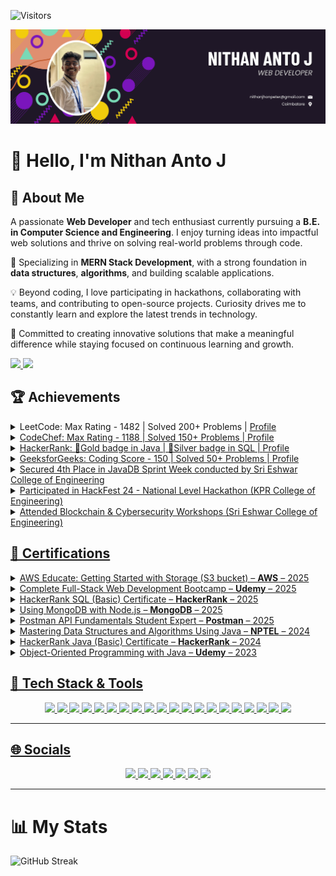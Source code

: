 ![Visitors](https://api.visitorbadge.io/api/visitors?path=https%3A%2F%2Fgithub.com%2FNithanantoj%2FNithanantoj%2Fgithub-visitors-badge&label=PROFILE%20VIEWS&labelColor=%23697689&countColor=%2302066f&style=default&labelStyle=none)

![AWS Console](images/Nithan-cover.png)

# 👋 Hello, I'm Nithan Anto J  

## 🌟 About Me  

A passionate **Web Developer** and tech enthusiast currently pursuing a **B.E. in Computer Science and Engineering**. I enjoy turning ideas into impactful web solutions and thrive on solving real-world problems through code.  

🔧 Specializing in **MERN Stack Development**, with a strong foundation in **data structures**, **algorithms**, and building scalable applications.  

💡 Beyond coding, I love participating in hackathons, collaborating with teams, and contributing to open-source projects. Curiosity drives me to constantly learn and explore the latest trends in technology.  

🚀 Committed to creating innovative solutions that make a meaningful difference while staying focused on continuous learning and growth. 

<p align="left">
  <a href="mailto:nithanjhonpeter@gmail.com">
    <img src="https://img.shields.io/badge/Email-D14836?style=for-the-badge&logo=gmail&logoColor=white"/>
  </a>
  <a href="https://www.linkedin.com/in/nithanjhonpeter/" target="_blank">
    <img src="https://img.shields.io/badge/LinkedIn-%230077B5?style=for-the-badge&logo=linkedin&logoColor=white" />
  </a>
</p>


## 🏆 Achievements

<details>
  <summary>LeetCode: Max Rating - 1482 | Solved 200+ Problems | <a href="https://leetcode.com/u/nithanantoj55/" target="_blank">Profile</summary>
</details>

<details>
  <summary>CodeChef: Max Rating - 1188 | Solved 150+ Problems | <a href="https://www.codechef.com/users/nithanantoj55" target="_blank">Profile</summary>
</details>

<details>
  <summary>HackerRank: 🥇Gold badge in Java | 🥈Silver badge in SQL | <a href="https://www.hackerrank.com/profile/nithananto_j2021" target="_blank">Profile</summary>
</details>

<details>
  <summary>GeeksforGeeks: Coding Score - 150 | Solved 50+ Problems | <a href="https://www.geeksforgeeks.org/user/nithanjhyjne/" target="_blank">Profile</summary>
</details>

<details>
  <summary>Secured 4th Place in JavaDB Sprint Week conducted by Sri Eshwar College of Engineering</summary>
</details>

<details>
  <summary>Participated in HackFest 24 - National Level Hackathon (KPR College of Engineering)</summary>
</details>

<details>
  <summary>Attended Blockchain & Cybersecurity Workshops (Sri Eshwar College of Engineering)</summary>
</details>

## 📜 Certifications

<details>
  <summary>AWS Educate: Getting Started with Storage (S3 bucket) – <b>AWS</b> – 2025</summary>
</details>

<details>
  <summary>Complete Full-Stack Web Development Bootcamp – <b>Udemy</b> – 2025</summary>
</details>

<details>
  <summary>HackerRank SQL (Basic) Certificate – <b>HackerRank</b> – 2025</summary>
</details>

<details>
  <summary>Using MongoDB with Node.js – <b>MongoDB</b> – 2025</summary>
</details>

<details>
  <summary>Postman API Fundamentals Student Expert – <b>Postman</b> – 2025</summary>
</details>

<details>
  <summary>Mastering Data Structures and Algorithms Using Java – <b>NPTEL</b> – 2024</summary>
</details>

<details>
  <summary>HackerRank Java (Basic) Certificate – <b>HackerRank</b> – 2024</summary>
</details>

<details>
  <summary>Object-Oriented Programming with Java – <b>Udemy</b> – 2023</summary>
</details>

## 🚀 Tech Stack & Tools


<p align="center">
  <img src="https://img.shields.io/badge/Java-%23ED8B00?style=for-the-badge&logo=openjdk&logoColor=white"/>
  <img src="https://img.shields.io/badge/JavaScript-%23F7DF1E?style=for-the-badge&logo=javascript&logoColor=black"/>
  <img src="https://img.shields.io/badge/C-%2300599C?style=for-the-badge&logo=c&logoColor=white"/>
  <img src="https://img.shields.io/badge/Spring%20Boot-%236DB33F?style=for-the-badge&logo=spring-boot&logoColor=white"/>
  <img src="https://img.shields.io/badge/Node.js-%23339933?style=for-the-badge&logo=node.js&logoColor=white"/>
  <img src="https://img.shields.io/badge/Express.js-%23000000?style=for-the-badge&logo=express&logoColor=white"/>
  <img src="https://img.shields.io/badge/HTML5-%23E34F26?style=for-the-badge&logo=html5&logoColor=white"/>
  <img src="https://img.shields.io/badge/CSS3-%231572B6?style=for-the-badge&logo=css3&logoColor=white"/>
  <img src="https://img.shields.io/badge/React-%2361DAFB?style=for-the-badge&logo=react&logoColor=black"/>
  <img src="https://img.shields.io/badge/MongoDB-%2347A248?style=for-the-badge&logo=mongodb&logoColor=white"/>
  <img src="https://img.shields.io/badge/Firebase-%23FFCA28?style=for-the-badge&logo=firebase&logoColor=black"/>
  <img src="https://img.shields.io/badge/SQL-%2300C7B7?style=for-the-badge&logo=sqlite&logoColor=white"/>
  <img src="https://img.shields.io/badge/AWS-%23FF9900?style=for-the-badge&logo=amazon-aws&logoColor=white"/>
  <img src="https://img.shields.io/badge/Postman-%23FF6C37?style=for-the-badge&logo=postman&logoColor=white"/>
  <img src="https://img.shields.io/badge/Git-%23F05032?style=for-the-badge&logo=git&logoColor=white"/>
  <img src="https://img.shields.io/badge/GitHub-%23181717?style=for-the-badge&logo=github&logoColor=white"/>
  <img src="https://img.shields.io/badge/VSCode-%23007ACC?style=for-the-badge&logo=visual-studio-code&logoColor=white"/>
  <img src="https://img.shields.io/badge/IntelliJ%20IDEA-%23000000?style=for-the-badge&logo=intellij-idea&logoColor=white"/>
  <img src="https://img.shields.io/badge/Canva-%2300C4CC?style=for-the-badge&logo=canva&logoColor=white"/>
  <img src="https://img.shields.io/badge/Figma-%23F24E1E?style=for-the-badge&logo=figma&logoColor=white"/>
</p>

---

## 🌐 Socials

<p align="center">
  <a href="https://www.linkedin.com/in/nithanjhonpeter/" target="_blank">
    <img src="https://img.shields.io/badge/LinkedIn-%230077B5?style=for-the-badge&logo=linkedin&logoColor=white" />
  </a>
  <a href="https://leetcode.com/u/nithanantoj55/" target="_blank">
    <img src="https://img.shields.io/badge/LeetCode-%23FFA116?style=for-the-badge&logo=leetcode&logoColor=black" />
  </a>
  <a href="https://www.geeksforgeeks.org/user/nithanjhyjne/" target="_blank">
    <img src="https://img.shields.io/badge/GeeksforGeeks-%2300FF00?style=for-the-badge&logo=geeksforgeeks&logoColor=white" />
  </a>
  <a href="https://www.codechef.com/users/nithanantoj55" target="_blank">
    <img src="https://img.shields.io/badge/CodeChef-%23DE3423?style=for-the-badge&logo=codechef&logoColor=white" />
  </a>
  <a href="https://github.com/Nithanantoj" target="_blank">
    <img src="https://img.shields.io/badge/GitHub-%23181717?style=for-the-badge&logo=github&logoColor=white" />
  </a>
  <a href="https://www.hackerrank.com/profile/nithananto_j2021" target="_blank">
    <img src="https://img.shields.io/badge/HackerRank-%232EC866?style=for-the-badge&logo=hackerrank&logoColor=white" />
  </a>
  <a href="https://linktr.ee/nithanantoj2004" target="_blank">
    <img src="https://img.shields.io/badge/Linktree-%2300B300?style=for-the-badge&logo=linktree&logoColor=white" />
  </a>
</p>

---

# 📊 My Stats

![GitHub Streak](https://nirzak-streak-stats.vercel.app/?user=Nithanantoj&layout=compact&theme=vision-friendly-dark&card_width=1010&border_color=FFFFFF)

